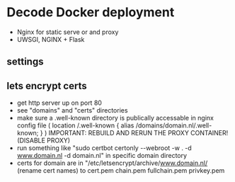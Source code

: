 # Decode Docker deployment 

* Nginx for static serve or and proxy
* UWSGI, NGINX + Flask

## settings

## lets encrypt certs

* get http server up on port 80
* see "domains" and "certs" directories
* make sure a .well-known directory is publically accessable in nginx config file ( location /.well-known { alias /domains/domain.nl/.well-known; } ) IMPORTANT: REBUILD AND RERUN THE PROXY CONTAINER! (DISABLE PROXY)
* run something like "sudo certbot certonly --webroot -w . -d www.domain.nl -d domain.nl" in specific domain directory
* certs for domain are in "/etc/letsencrypt/archive/www.domain.nl/ (rename cert names) to cert.pem chain.pem fullchain.pem privkey.pem


